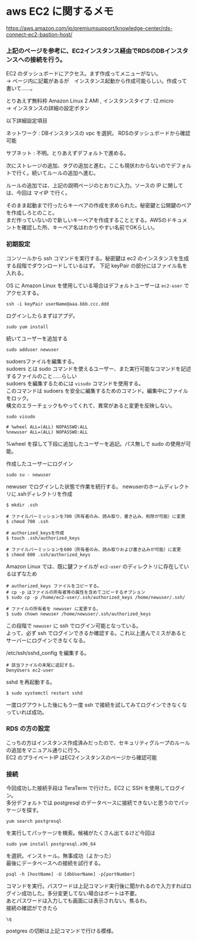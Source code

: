 # aws EC2 に関するメモ

https://aws.amazon.com/jp/premiumsupport/knowledge-center/rds-connect-ec2-bastion-host/

### 上記のページを参考に、EC2インスタンス経由でRDSのDBインスタンスへの接続を行う。

EC2 のダッシュボードにアクセス。まず作成ってメニューがない。  
 -> ページ内に記載があるが　インスタンス起動から作成可能らしい。作成って書いて……。
 
 とりあえず無料枠 Amazon Linux 2 AMI , インスタンスタイプ : t2.micro  
 -> インスタンスの詳細の設定ボタン
 
 以下詳細設定項目
 
ネットワーク : DBインスタンスの vpc を選択。 RDSのダッシュボードから確認可能

サブネット : 不明。とりあえずデフォルトで進める。

次にストレージの追加、タグの追加と進む。ここも現状わからないのでデフォルトで行く。続いてルールの追加へ進む。

ルールの追加では、上記の説明ページのとおりに入力。ソースの IP に関しては、今回は マイIP で行く。

そのまま起動まで行ったらキーペアの作成を求められた。秘密鍵と公開鍵のペアを作成しろとのこと。  
まだ作っていないので新しいキーペアを作成することとする。AWSのドキュメントを確認した所、キーペア名はわかりやすい名前でOKらしい。

### 初期設定

コンソールから ssh コマンドを実行する。秘密鍵は ec2 のインスタンスを生成する段階でダウンロードしているはず。
下記 keyPair の部分にはファイル名を入れる。

OS に Amazon Linux を使用している場合はデフォルトユーザーは `ec2-user` でアクセスする。

`ssh -i keyPair userName@aaa.bbb.ccc.ddd`

ログインしたらまずはアプデ。

`sudo yum install`

続いてユーザーを追加する

`sudo adduser newuser`

sudoersファイルを編集する。  
sudoers とは sudo コマンドを使えるユーザー、また実行可能なコマンドを記述するファイルのこと……らしい  
sudoers を編集するためには `visudo` コマンドを使用する。  
このコマンドは sudoers を安全に編集するためのコマンド。編集中にファイルをロック。  
 構文のエラーチェックもやってくれて、異常があると変更を反映しない。

`sudo visudo`

    # %wheel ALL=(ALL) NOPASSWD:ALL
    %newuser ALL=(ALL) NOPASSWD:ALL

%wheel を探して下段に追加したユーザーを追記。パス無しで sudo の使用が可能。

作成したユーザーにログイン

`sudo su - newuser`

newuser でログインした状態で作業を続行する。 newuserのホームディレクトリに.sshディレクトリを作成

    $ mkdir .ssh

    # ファイルパーミッションを700（所有者のみ、読み取り、書き込み、削除が可能）に変更
    $ chmod 700 .ssh

    # authorized_keysを作成
    $ touch .ssh/authorized_keys

    # ファイルパーミッションを600（所有者のみ、読み取りおよび書き込みが可能）に変更
    $ chmod 600 .ssh/authorized_keys

Amazon Linux では、既に鍵ファイルが `ec2-user` のディレクトリに存在しているはずなため

    # authorized_keys ファイルをコピーする。
    # cp -p はファイルの所有者等の属性を含めてコピーするオプション
    $ sudo cp -p /home/ec2-user/.ssh/authorized_keys /home/newuser/.ssh/

    # ファイルの所有者を newuser に変更する。
    $ sudo chown newuser /home/newuser/.ssh/authorized_keys

この段階で `newuser` に ssh でログイン可能となっている。  
よって、必ず ssh でログインできるか確認する。これ以上進んでミスがあるとサーバーにログインできなくなる。

/etc/ssh/sshd_config を編集する。

    # 該当ファイルの末尾に追記する。
    DenyUsers ec2-user

sshd を再起動する。

    $ sudo systemctl restart sshd

一度ログアウトした後にもう一度 ssh で接続を試してみてログインできなくなっていれば成功。

### RDS の方の設定

こっちの方はインスタンス作成済みだったので、セキュリティグループのルールの追加をマニュアル通りに行う。  
EC2 のプライベートIP はEC2インスタンスのページから確認可能  

### 接続
今回成功した接続手段は TeraTerm で行けた。EC2 に SSH を使用してログイン。  
多分デフォルトでは postgresql のデータベースに接続できないと思うのでパッケージを探す。

```
yum search postgresql
```

を実行してパッケージを検索。候補がたくさん出てるけど今回は

```
sudo yum install postgresql.x96_64
```

を選択。インストール。無事成功（よかった）  
最後にデータベースへの接続を試行する。

```
psql -h [hostName] -U [dbUserName] -p[portNumber]
```

コマンドを実行。パスワードは上記コマンド実行後に聞かれるので入力すればログイン成功した。多分変更してない場合はポートは不要。  
あとパスワードは入力しても画面には表示されない。焦るわ。  
接続の確認ができたら 

```
\q
```

postgres の切断は上記コマンドで行ける模様。